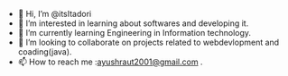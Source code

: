 - 👋 Hi, I’m @itsItadori
- 👀 I’m interested in learning about softwares and developing it.
- 🌱 I’m currently learning  Engineering in Information technology.
- 💞️ I’m looking to collaborate on  projects related to webdevlopment and coading(java).
- 📫 How to reach me :ayushraut2001@gmail.com  .

<!---
itsItadori/itsItadori is a ✨ special ✨ repository because its `README.md` (this file) appears on your GitHub profile.
You can click the Preview link to take a look at your changes.
--->
